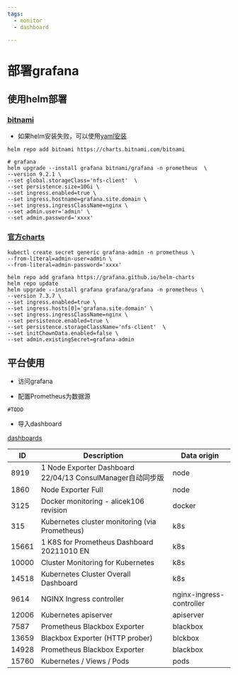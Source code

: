 ```yaml
---
tags: 
  - monitor
  - dashboard

---
```

# 部署grafana

## 使用helm部署

### [bitnami](https://github.com/bitnami/charts/tree/dc8c5401abbd03e63ff102e120979faeba0ee365/bitnami/grafana)

- 如果helm安装失败，可以使用[yaml安装](https://grafana.com/docs/grafana/v9.0/setup-grafana/installation/kubernetes/)

```shell
helm repo add bitnami https://charts.bitnami.com/bitnami

# grafana
helm upgrade --install grafana bitnami/grafana -n prometheus  \
--version 9.2.1 \
--set global.storageClass='nfs-client'  \
--set persistence.size=10Gi \
--set ingress.enabled=true \
--set ingress.hostname=grafana.site.domain \
--set ingress.ingressClassName=nginx \
--set admin.user='admin' \
--set admin.password='xxxx' 
```

### [官方charts](https://github.com/grafana/helm-charts/tree/main/charts/grafana)

```shell
kubectl create secret generic grafana-admin -n prometheus \
--from-literal=admin-user=admin \
--from-literal=admin-password='xxxx'

helm repo add grafana https://grafana.github.io/helm-charts
helm repo update
helm upgrade --install grafana grafana/grafana -n prometheus \
--version 7.3.7 \
--set ingress.enabled=true \
--set ingress.hosts[0]='grafana.site.domain' \
--set ingress.ingressClassName=nginx \
--set persistence.enabled=true \
--set persistence.storageClassName='nfs-client'  \
--set initChownData.enabled=false \
--set admin.existingSecret=grafana-admin 
```



## 平台使用

- 访问grafana

- 配置Prometheus为数据源

```shell
#TODO
```

- 导入dashboard

[dashboards](https://github.com/Baiyuani/books/tree/main/docs/kubernetes/k8s-platform/monitor/grafana/dashboards)


| ID  | Description | Data origin | 
|-----|-------------|-------------|
|  8919   |   1 Node Exporter Dashboard 22/04/13 ConsulManager自动同步版           | node        |
|  1860   |   Node Exporter Full           | node        |
| 3125    |    Docker monitoring - alicek106 revision         | docker      |
| 315    |     Kubernetes cluster monitoring (via Prometheus)        | k8s         |
| 15661    | 1 K8S for Prometheus Dashboard 20211010 EN            | k8s         |
|  10000   |   Cluster Monitoring for Kubernetes          | k8s         |
|  14518   |   Kubernetes Cluster Overall Dashboard          | k8s         |
|9614| NGINX Ingress controller| nginx-ingress-controller|
|12006| Kubernetes apiserver| apiserver|
|7587|Prometheus Blackbox Exporter|blackbox|
|13659|Blackbox Exporter (HTTP prober)|blckbox|
|14928|Prometheus Blackbox Exporter| blackbox|
|15760  | Kubernetes / Views / Pods | pods|

